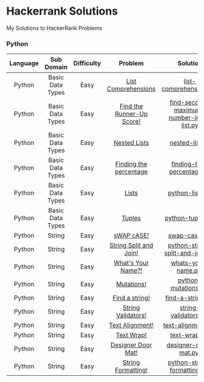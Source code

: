 # Hackerrank Solutions
My Solutions to HackerRank Problems 

### Python
| Language |    Sub Domain    | Difficulty |          Problem          |                 Solution                |
|:--------:|:----------------:|:----------:|:-------------------------:|:---------------------------------------:|
| Python   | Basic Data Types | Easy       | [List Comprehensions](https://www.hackerrank.com/challenges/list-comprehensions/problem)       | [list-comprehensions.py](https://github.com/Pahulpreet86/hackerrank-solutions/blob/master/Practice%20Python/Basic%20Data%20Types/Easy/list-comprehensions.py)                  |
| Python   | Basic Data Types | Easy       | [Find the Runner-Up Score!](https://www.hackerrank.com/challenges/find-second-maximum-number-in-a-list/problem) | [find-second-maximum-number-in-a-list.py](https://github.com/Pahulpreet86/hackerrank-solutions/blob/master/Practice%20Python/Basic%20Data%20Types/Easy/find-second-maximum-number-in-a-list.py) |
| Python   | Basic Data Types | Easy       | [Nested Lists](https://www.hackerrank.com/challenges/nested-list/problem)              | [nested-list.py](https://github.com/Pahulpreet86/hackerrank-solutions/blob/master/Practice%20Python/Basic%20Data%20Types/Easy/nested-list.py)                       |
| Python   | Basic Data Types | Easy       | [Finding the percentage](https://www.hackerrank.com/challenges/finding-the-percentage/problem)    | [finding-the-percentage.py](https://github.com/Pahulpreet86/hackerrank-solutions/blob/master/Practice%20Python/Basic%20Data%20Types/Easy/finding-the-percentage.py)               |
| Python   | Basic Data Types | Easy       | [Lists](https://www.hackerrank.com/challenges/python-lists/problem)                     | [python-lists.py](https://github.com/Pahulpreet86/hackerrank-solutions/blob/master/Practice%20Python/Basic%20Data%20Types/Easy/python-tuples.py)                         |
| Python   | Basic Data Types | Easy       | [Tuples](https://www.hackerrank.com/challenges/python-lists/problem)                    | [python-tuples.py](https://github.com/Pahulpreet86/hackerrank-solutions/blob/master/Practice%20Python/Basic%20Data%20Types/Easy/python-tuples.py)                                         |
| Python   | String           | Easy       | [sWAP cASE!](https://www.hackerrank.com/challenges/swap-case/problem)                   | [swap-case.py!](https://github.com/Pahulpreet86/hackerrank-solutions/blob/master/Practice%20Python/String/Easy/swap-case.py)                                 |
| Python   | String           | Easy       | [String Split and Join!](https://www.hackerrank.com/challenges/python-string-split-and-join/problem?h_r=next-challenge&h_v=zen)       | [python-string-split-and-join.py!](https://github.com/Pahulpreet86/hackerrank-solutions/blob/master/Practice%20Python/String/Easy/python-string-split-and-join.py)           |
| Python   | String           | Easy       | [What's Your Name?!](https://www.hackerrank.com/challenges/whats-your-name/problem?h_r=next-challenge&h_v=zen&h_r=next-challenge&h_v=zen)           | [whats-your-name.py!](https://github.com/Pahulpreet86/hackerrank-solutions/blob/master/Practice%20Python/String/Easy/whats-your-name.py)                          |
| Python   | String           | Easy       | [Mutations!](https://www.hackerrank.com/challenges/python-mutations/problem?h_r=next-challenge&h_v=zen&h_r=next-challenge&h_v=zen&h_r=next-challenge&h_v=zen)                   | [python-mutations.py!](https://github.com/Pahulpreet86/hackerrank-solutions/blob/master/Practice%20Python/String/Easy/python-mutations.py)                          |
| Python   | String           | Easy       | [Find a string!](https://www.hackerrank.com/challenges/find-a-string/problem?h_r=next-challenge&h_v=zen&h_r=next-challenge&h_v=zen&h_r=next-challenge&h_v=zen&h_r=next-challenge&h_v=zen)               | [find-a-string.py!](https://github.com/Pahulpreet86/hackerrank-solutions/blob/master/Practice%20Python/String/Easy/find-a-string.py)                            |
| Python   | String           | Easy       | [String Validators!](https://www.hackerrank.com/challenges/string-validators/problem?h_r=next-challenge&h_v=zen&h_r=next-challenge&h_v=zen&h_r=next-challenge&h_v=zen&h_r=next-challenge&h_v=zen&h_r=next-challenge&h_v=zen)           | [string-validators.py!](https://github.com/Pahulpreet86/hackerrank-solutions/blob/master/Practice%20Python/String/Easy/string-validators.py)                         |
| Python   | String           | Easy       | [Text Alignment!](https://www.hackerrank.com/challenges/text-alignment/problem?h_r=next-challenge&h_v=zen&h_r=next-challenge&h_v=zen&h_r=next-challenge&h_v=zen&h_r=next-challenge&h_v=zen&h_r=next-challenge&h_v=zen&h_r=next-challenge&h_v=zen)              | [text-alignment.py!](https://github.com/Pahulpreet86/hackerrank-solutions/blob/master/Practice%20Python/String/Easy/text-alignment.py)                            |
| Python   | String           | Easy       | [Text Wrap!](https://www.hackerrank.com/challenges/text-wrap/problem?h_r=next-challenge&h_v=zen&h_r=next-challenge&h_v=zen&h_r=next-challenge&h_v=zen&h_r=next-challenge&h_v=zen&h_r=next-challenge&h_v=zen&h_r=next-challenge&h_v=zen&h_r=next-challenge&h_v=zen)                   | [text-wrap.py!](https://github.com/Pahulpreet86/hackerrank-solutions/blob/master/Practice%20Python/String/Easy/text-wrap.py)                                 |
| Python   | String           | Easy       | [Designer Door Mat!](https://www.hackerrank.com/challenges/designer-door-mat/problem?h_r=next-challenge&h_v=zen&h_r=next-challenge&h_v=zen&h_r=next-challenge&h_v=zen&h_r=next-challenge&h_v=zen&h_r=next-challenge&h_v=zen&h_r=next-challenge&h_v=zen&h_r=next-challenge&h_v=zen&h_r=next-challenge&h_v=zen)           | [designer-door-mat.py!](https://github.com/Pahulpreet86/hackerrank-solutions/blob/master/Practice%20Python/String/Easy/designer-door-mat.py)                        |
| Python   | String           | Easy       | [String Formatting!](https://www.hackerrank.com/challenges/python-string-formatting/problem)           | [python-string-formatting.py!](https://github.com/Pahulpreet86/hackerrank-solutions/blob/master/Practice%20Python/String/Easy/python-string-formatting.py)    
